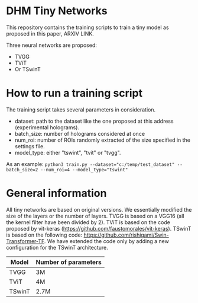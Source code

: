 # DHM Tiny Networks
This repository contains the training scripts to train a tiny model as proposed in this paper, ARXIV LINK.

Three neural networks are proposed:

- TVGG 
- TViT
- Or TSwinT

# How to run a training script
The training script takes several parameters in consideration.
- dataset: path to the dataset like the one proposed at this address (experimental holograms).
- batch_size: number of holograms considered at once
- num_roi: number of ROIs randomly extracted of the size specified in the settings file. 
- model_type: either "tswint", "tvit" or "tvgg". 

As an example:
`python3 train.py --dataset="c:/temp/test_dataset" --batch_size=2 --num_roi=4 --model_type="tswint"`

# General information

All tiny networks are based on original versions. We essentially modified the size of the layers or the number of layers.
TVGG is based on a VGG16 (all the kernel filter have been divided by 2). TViT is based on the code proposed by vit-keras (https://github.com/faustomorales/vit-keras). 
TSwinT is based on the following code: https://github.com/rishigami/Swin-Transformer-TF. We have extended the code only by adding a new configuration for the TSwinT architecture. 

| Model | Number of parameters |
| --- | --- |
| TVGG| 3M |
| TViT| 4M |
| TSwinT| 2.7M |